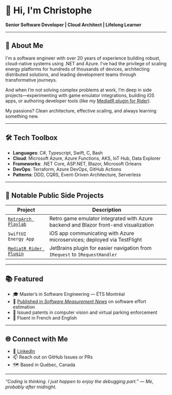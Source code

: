 # 👋 Hi, I'm Christophe

**Senior Software Developer | Cloud Architect | Lifelong Learner**

---

## 🚀 About Me

I'm a software engineer with over 20 years of experience building robust, cloud-native systems using .NET and Azure. I’ve had the privilege of scaling energy platforms for hundreds of thousands of devices, architecting distributed solutions, and leading development teams through transformative journeys.

And when I’m not solving complex problems at work, I’m deep in side projects—experimenting with game emulator integrations, building iOS apps, or authoring developer tools (like my [MediatR plugin for Rider](https://github.com/kzryzstof/mediatr-plugin)).

My passions? Clean architecture, effective scaling, and always learning something new.

---

## 🛠️ Tech Toolbox

- **Languages**: C#, Typescript, Swift, C, Bash  
- **Cloud**: Microsoft Azure, Azure Functions, AKS, IoT Hub, Data Explorer 
- **Frameworks**: .NET Core, ASP.NET, Blazor, Microsoft Orleans  
- **DevOps**: Terraform, Azure DevOps, GitHub Actions  
- **Patterns**: DDD, CQRS, Event-Driven Architecture, Serverless

---

## 🧪 Notable Public Side Projects

| Project | Description |
|--------|-------------|
| [`RetroArch Playlab`](https://github.com/kzryzstof/RetroArch/tree/playlab) | Retro game emulator integrated with Azure backend and Blazor front-end visualization |
| `SwiftUI Energy App` | iOS app communicating with Azure microservices; deployed via TestFlight |
| [`MediatR Rider Plugin`](https://github.com/kzryzstof/mediatr-plugin) | JetBrains plugin for easier navigation from `IRequest` to `IRequestHandler` |

---

## 📚 Featured

- 🎓 Master’s in Software Engineering — ÉTS Montréal  
- 📝 [Published in *Software Measurement News*](https://publications.cirrano.qc.ca) on software effort estimation  
- 🧠 Issued patents in computer vision and virtual parking enforcement  
- 💬 Fluent in French and English

---

## 🌐 Connect with Me

- 💼 [LinkedIn](https://www.linkedin.com/in/christophe-commeyne/)  
- 📫 Reach out on GitHub Issues or PRs  
- 🗺️ Based in Québec, Canada

---

_“Coding is thinking. I just happen to enjoy the debugging part.” — Me, probably after midnight._
